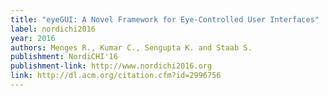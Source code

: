 ```yaml
---
title: "eyeGUI: A Novel Framework for Eye-Controlled User Interfaces"
label: nordichi2016
year: 2016
authors: Menges R., Kumar C., Sengupta K. and Staab S.
publishment: NordiCHI'16
publishment-link: http://www.nordichi2016.org
link: http://dl.acm.org/citation.cfm?id=2996756
---
```

